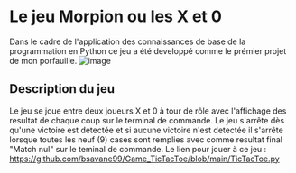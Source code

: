 # Le jeu Morpion ou les X et 0
Dans le cadre de l'application des connaissances de base de la programmation en Python ce jeu a été developpé comme le prémier projet de mon porfauille.
![image](https://github.com/user-attachments/assets/d0e0f097-9a77-4b02-8830-68d01511054c)

## Description du jeu

Le jeu se joue entre deux joueurs X et 0 à tour de rôle avec l'affichage des resultat de chaque coup sur le terminal de commande. Le jeu s'arrête dès qu'une victoire est detectée et si aucune victoire n'est detectée il s'arrête lorsque toutes les neuf (9) cases sont remplies avec comme resultat final "Match nul" sur le teminal de commande.
Le lien pour jouer à ce jeu : 
https://github.com/bsavane99/Game_TicTacToe/blob/main/TicTacToe.py



 
 
